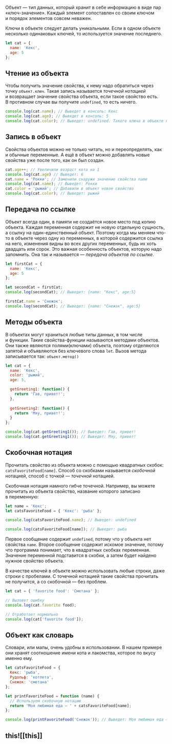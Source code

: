 Объект — тип данных, который хранит в себе информацию в виде пар «ключ-значение». Каждый элемент сопоставлен со своим ключом и порядок элементов совсем неважен.

Ключи в объекте следует делать уникальными. Если в одном объекте несколько одинаковых ключей, то используется значение последнего.

```js
let cat = {
  name: 'Кекс',
  age: 5
};
```

## Чтение из объекта

Чтобы получить значение свойства, к нему надо обратиться через точку `объект.ключ`. Такая запись называется _точечной нотацией_ и возвращает значение свойства объекта, если такое свойство есть. В противном случае вы получите `undefined`, то есть ничего.

```js
console.log(cat.name); // Выведет в консоль: Кекс
console.log(cat.age); // Выведет в консоль: 5
console.log(cat.color); // Выведет: undefined. Такого ключа в объекте нет
```

## Запись в объект

Свойства объектов можно не только читать, но и переопределять, как и обычные переменные. А ещё в объект можно добавлять новые свойства уже после того, как он был создан.

```js
cat.age++; // Увеличили возраст кота на 1
console.log(cat.age) // Выведет: 6
cat.name = 'Рокки'; // Заменили снаружи значение свойства name
console.log(cat.name); // Выведет: Рокки
cat.color = 'рыжий'; // Добавили в объект новое свойство
console.log(cat.color); // Выведет: рыжий
```

## Передача по ссылке

Объект всегда один, в памяти не создаётся новое место под копию объекта. Каждая переменная содержит не новую отдельную сущность, а ссылку на один-единственный объект. Поэтому когда мы меняем что-то в объекте через одну из переменных, в которой содержится ссылка на него, изменения видны во всех других переменных, будь их хоть двадцать или сорок. Это важная особенность объектов, которую надо запомнить. Она так и называется — _передача объектов по ссылке_.

```js
let firstCat = {
  name: 'Кекс',
  age: 5
};

let secondCat = firstCat;
console.log(secondCat); // Выведет: {name: "Кекс", age:5}

firstCat.name = 'Снежок';
console.log(secondCat); // Выведет: {name: "Снежок", age:5}
```

## Методы объекта

В объектах могут храниться любые типы данных, в том числе и функции. Такие свойства-функции называются методами объектов. Они также являются полями(ключами) объекта, поэтому отделяются запятой и объявляются без ключевого слова `let`. Вызов метода записывается так: `объект.метод()`

```js
let cat = {
  name: 'Кекс',
  color: 'рыжий',
  age: 5,

  getGreeting1: function() {
    return 'Гав, привет!';
  },
  
  getGreeting2: function() {
    return 'Мяу, привет!';
  }
};

console.log(cat.getGreeting1()); // Выведет: Гав, привет!
console.log(cat.getGreeting1()); // Выведет: Мяу, привет!
```

## Скобочная нотация

Прочитать свойство из объекта можно с помощью квадратных скобок: `catsFavoriteFood[name]`. Способ со скобками называется _скобочной_ нотацией, способ с точкой — _точечной_ нотацией.

Скобочная нотация намного гибче точечной. Например, вы можете прочитать из объекта свойство, название которого записано в переменную:

```js
let name = 'Кекс';
let catsFavoriteFood = { 'Кекс': 'рыба' };

console.log(catsFavoriteFood.name); // Выведет: undefined

console.log(catsFavoriteFood[name]); // Выведет: рыба
```

Первое сообщение содержит `undefined`, потому что у объекта нет свойства `name`. Второе сообщение содержит искомое значение, потому что программа понимает, что в квадратных скобках переменная. Значение переменной подставится в скобки, а затем будет найдено нужное свойство объекта.

В качестве ключей в объекте можно использовать любые строки, даже строки с пробелами. С точечной нотацией такие свойства прочитать не получится, а со скобочной — без проблем.

```js
let cat = { 'favorite food': 'Сметана' };

// Вызовет ошибку
console.log(cat.favorite food);

// Отработает нормально
console.log(cat['favorite food']);
```

## Объект как словарь

Словари, или мапы, очень удобны в использовании. В нашем примере они хранят соотношение имени кота и лакомства, которое по вкусу именно ему.

```js
let catsFavoriteFood = {
  Кекс: 'рыба',
  Рудольф: 'котлета',
  Снежок: 'сметана'
};

let printFavoriteFood = function (name) {
  // Используем скобочную нотацию
  return 'Моя любимая еда — ' + catsFavoriteFood[name];
};

console.log(printFavoriteFood('Снежок')); // Выведет: Моя любимая еда — сметана
```

## this![[this]]


